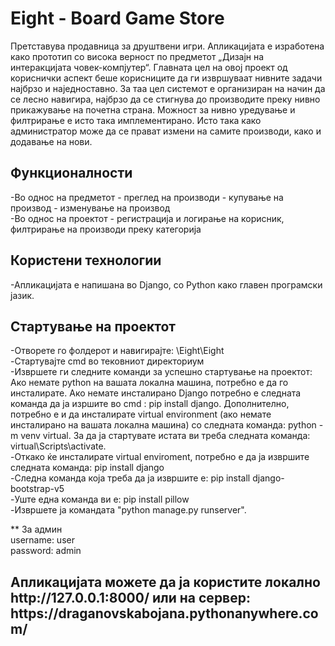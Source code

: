 <h1>Eight - Board Game Store</h1>
<p>Претставува продавница за друштвени игри. Апликацијата е изработена како прототип со висока верност по предметот „Дизајн на интеракцијата човек-компјутер“. Главната цел на овој проект од кориснички аспект беше корисниците да ги извршуваат нивните задачи најбрзо и наједноставно. За таа цел системот е организиран на начин да се лесно навигира, најбрзо да се стигнува до производите преку нивно прикажување на почетна страна.
Можност за нивно уредување и филтрирање е исто така имплементирано. Исто така како администратор може да се прават измени на самите производи, како и додавање на нови.</p>

<h2>Функционалности</h2> 
-Во однос на предметот - преглед на производи - купување на производ - изменување на производ </br>
-Во однос на проектот - регистрација и логирање на корисник, филтрирање на производи преку категорија </br>

<h2>Користени технологии</h2> 
-Апликацијата е напишана во Django, со Python како главен програмски јазик. 

<h2>Стартување на проектот</h2>
-Отворете го фолдерот и навигирајте: \Eight\Eight </br>
-Стартувајте cmd во тековниот директориум </br>
-Извршете ги следните команди за успешно стартување на проектот: Ако немате python на вашата локална машина, потребно е да го инсталирате. Aко немате инсталирано Django потребно е следната команда да ја изршите во cmd : pip install django. Дополнително, потребно е и да инсталирате virtual environment (ако немате инсталирано на вашата локална машина) со следната команда: python -m venv virtual. За да ја стартувате истата ви треба следната команда: virtual\Scripts\activate. </br>
-Откако ќе инсталирате virtual enviroment, потребно е да ја извршите следната команда: pip install django </br>
-Следна команда која треба да ја извршите е: pip install django-bootstrap-v5 </br>
-Уште една команда ви е: pip install pillow </br>
-Извршете ја командата "python manage.py runserver". </br>

** За админ  </br>
username: user  </br>
password: admin  </br>

<h2>Апликацијата можете да ја користите локално http://127.0.0.1:8000/ или на сервер: https://draganovskabojana.pythonanywhere.com/</h2>

